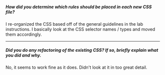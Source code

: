 ##### How did you determine which rules should be placed in each new CSS file?


I re-organized the CSS based off of the general guidelines in the lab instructions. I basically look at the CSS selector names / types and moved them accordingly.

---

##### Did you do any refactoring of the existing CSS? If so, briefly explain what you did and why.

No, it seems to work fine as it does. Didn't look at it in too great detail.